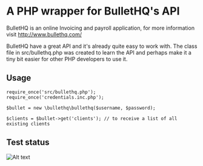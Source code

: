 A PHP wrapper for BulletHQ's API
================================

BulletHQ is an online Invoicing and payroll application, for more information visit http://www.bullethq.com/

BulletHQ have a great API and it's already quite easy to work with.
The class file in src/bullethq.php was created to learn the API and perhaps make it a tiny bit easier for other PHP developers to use it.

Usage
-----

    require_once('src/bullethq.php');
    require_once('credentials.inc.php');

    $bullet = new \bullethq\bullethq($username, $password);

    $clients = $bullet->get('clients'); // to receive a list of all existing clients

Test status
-----------

![Alt text](https://www.codeship.io/projects/e6244400-6823-0131-e745-4e0bf8440b1e/status "Codeship Status")


